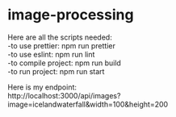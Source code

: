 # image-processing
Here are all the scripts needed:<br />
-to use prettier: npm run prettier<br />
-to use eslint: npm run lint<br />
-to compile project: npm run build<br />
-to run project: npm run start<br />

Here is my endpoint:<br />
http://localhost:3000/api/images?image=icelandwaterfall&width=100&height=200<br />
